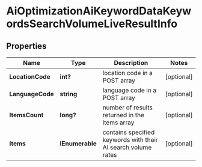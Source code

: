 # AiOptimizationAiKeywordDataKeywordsSearchVolumeLiveResultInfo


## Properties

| Name | Type | Description | Notes |
|------------ | ------------- | ------------- | -------------|
**LocationCode** | **int?** | location code in a POST array |[optional]|
**LanguageCode** | **string** | language code in a POST array |[optional]|
**ItemsCount** | **long?** | number of results returned in the items array |[optional]|
**Items** | **IEnumerable<AiOptimizationAiKeywordDataKeywordsSearchVolumeLiveItem>** | contains specified keywords with their AI search volume rates |[optional]|
